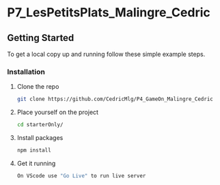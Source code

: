 # P7_LesPetitsPlats_Malingre_Cedric

<!-- GETTING STARTED -->
## Getting Started

To get a local copy up and running follow these simple example steps.

### Installation

1. Clone the repo
   ```sh
   git clone https://github.com/CedricMlg/P4_GameOn_Malingre_Cedric
   ```
2. Place yourself on the project
   ```sh
   cd starterOnly/
   ```
3. Install packages
   ```sh
   npm install
   ```
4. Get it running
   ```js
   On VScode use "Go Live" to run live server
   ```
